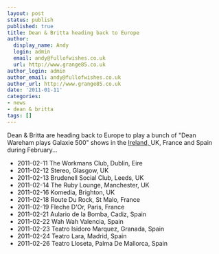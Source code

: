 ```yaml
---
layout: post
status: publish
published: true
title: Dean & Britta heading back to Europe
author:
  display_name: Andy
  login: admin
  email: andy@fullofwishes.co.uk
  url: http://www.grange85.co.uk
author_login: admin
author_email: andy@fullofwishes.co.uk
author_url: http://www.grange85.co.uk
date: '2011-01-11'
categories:
- news
- dean & britta
tags: []
---
```

<p>Dean & Britta are heading back to Europe to play a bunch of "Dean Wareham plays Galaxie 500" shows in the <ins datetime="2011-01-11T23:32:40+00:00">Ireland, </ins>UK, France and Spain during February...</p>
<ul>
<li>2011-02-11	The Workmans Club, Dublin, Eire</li>
<li>2011-02-12	Stereo, Glasgow, UK</li>
<li>2011-02-13	Brudenell Social Club, Leeds, UK</li>
<li>2011-02-14	The Ruby Lounge, Manchester, UK</li>
<li>2011-02-16	Komedia,	Brighton, UK	</li>
<li>2011-02-18	Route Du Rock, St Malo, France	</li>
<li>2011-02-19	Fleche D'Or, Paris, France	</li>
<li>2011-02-21	Aulario de la Bomba, Cadiz, Spain	</li>
<li>2011-02-22	Wah Wah	Valencia, Spain	</li>
<li>2011-02-23	Teatro Isidoro Marquez, Granada, Spain	</li>
<li>2011-02-24	Teatro Lara, Madrid, Spain	</li>
<li>2011-02-26	Teatro Lloseta, Palma De Mallorca, Spain	</li>
</ul>
